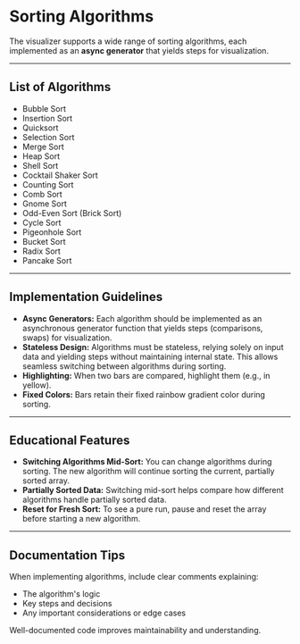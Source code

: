# Sorting Algorithms

The visualizer supports a wide range of sorting algorithms, each implemented as an **async generator** that yields steps for visualization.

---

## List of Algorithms

- Bubble Sort
- Insertion Sort
- Quicksort
- Selection Sort
- Merge Sort
- Heap Sort
- Shell Sort
- Cocktail Shaker Sort
- Counting Sort
- Comb Sort
- Gnome Sort
- Odd-Even Sort (Brick Sort)
- Cycle Sort
- Pigeonhole Sort
- Bucket Sort
- Radix Sort
- Pancake Sort

---

## Implementation Guidelines

- **Async Generators:** Each algorithm should be implemented as an asynchronous generator function that yields steps (comparisons, swaps) for visualization.
- **Stateless Design:** Algorithms must be stateless, relying solely on input data and yielding steps without maintaining internal state. This allows seamless switching between algorithms during sorting.
- **Highlighting:** When two bars are compared, highlight them (e.g., in yellow).
- **Fixed Colors:** Bars retain their fixed rainbow gradient color during sorting.

---

## Educational Features

- **Switching Algorithms Mid-Sort:** You can change algorithms during sorting. The new algorithm will continue sorting the current, partially sorted array.
- **Partially Sorted Data:** Switching mid-sort helps compare how different algorithms handle partially sorted data.
- **Reset for Fresh Sort:** To see a pure run, pause and reset the array before starting a new algorithm.

---

## Documentation Tips

When implementing algorithms, include clear comments explaining:

- The algorithm's logic
- Key steps and decisions
- Any important considerations or edge cases

Well-documented code improves maintainability and understanding.